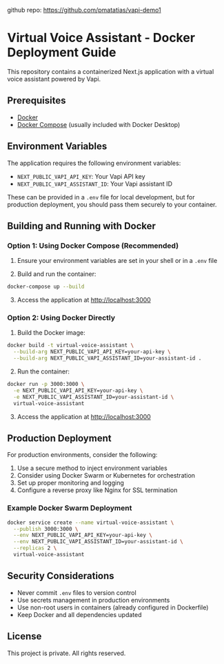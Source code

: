 github repo: https://github.com/pmatatias/vapi-demo1

# Virtual Voice Assistant - Docker Deployment Guide

This repository contains a containerized Next.js application with a virtual voice assistant powered by Vapi.

## Prerequisites

- [Docker](https://docs.docker.com/get-docker/)
- [Docker Compose](https://docs.docker.com/compose/install/) (usually included with Docker Desktop)

## Environment Variables

The application requires the following environment variables:

- `NEXT_PUBLIC_VAPI_API_KEY`: Your Vapi API key
- `NEXT_PUBLIC_VAPI_ASSISTANT_ID`: Your Vapi assistant ID

These can be provided in a `.env` file for local development, but for production deployment, you should pass them securely to your container.

## Building and Running with Docker

### Option 1: Using Docker Compose (Recommended)

1. Ensure your environment variables are set in your shell or in a `.env` file

2. Build and run the container:

```bash
docker-compose up --build
```

3. Access the application at [http://localhost:3000](http://localhost:3000)

### Option 2: Using Docker Directly

1. Build the Docker image:

```bash
docker build -t virtual-voice-assistant \
  --build-arg NEXT_PUBLIC_VAPI_API_KEY=your-api-key \
  --build-arg NEXT_PUBLIC_VAPI_ASSISTANT_ID=your-assistant-id .
```

2. Run the container:

```bash
docker run -p 3000:3000 \
  -e NEXT_PUBLIC_VAPI_API_KEY=your-api-key \
  -e NEXT_PUBLIC_VAPI_ASSISTANT_ID=your-assistant-id \
  virtual-voice-assistant
```

3. Access the application at [http://localhost:3000](http://localhost:3000)

## Production Deployment

For production environments, consider the following:

1. Use a secure method to inject environment variables
2. Consider using Docker Swarm or Kubernetes for orchestration
3. Set up proper monitoring and logging
4. Configure a reverse proxy like Nginx for SSL termination

### Example Docker Swarm Deployment

```bash
docker service create --name virtual-voice-assistant \
  --publish 3000:3000 \
  --env NEXT_PUBLIC_VAPI_API_KEY=your-api-key \
  --env NEXT_PUBLIC_VAPI_ASSISTANT_ID=your-assistant-id \
  --replicas 2 \
  virtual-voice-assistant
```

## Security Considerations

- Never commit `.env` files to version control
- Use secrets management in production environments
- Use non-root users in containers (already configured in Dockerfile)
- Keep Docker and all dependencies updated

## License

This project is private. All rights reserved.

